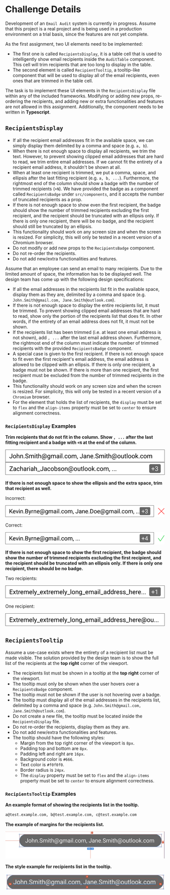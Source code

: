 # Challenge Details

Development of an `Email Audit` system is currently in progress. Assume that this project is a real project and is being used in a production environment on a trial basis, since the features are not yet complete.

As the first assignment, two UI elements need to be implemented:

- The first one is called `RecipientsDisplay`, it is a table cell that is used to intelligently show email recipients inside the `AuditTable` component. This cell will trim recipients that are too long to display in the table.
- The second element is called `RecipientTooltip`, a tooltip-like component that will be used to display all of the email recipients, even ones that are trimmed in the table cell.

The task is to implement these UI elements in the `RecipientsDisplay` file within any of the included frameworks. Modifying or adding new props, re-ordering the recipients, and adding new or extra functionalities and features are not allowed in this assignment. Additionally, the component needs to be written in **Typescript**.

## `RecipientsDisplay`

- If all the recipient email addresses fit in the available space, we can simply display them delimited by a comma and space (e.g. `a, b`).
- When there is not enough space to display all recipients, we trim the text. However, to prevent showing clipped email addresses that are hard to read, we trim entire email addresses. If we cannot fit the entirety of a recipient email address, it shouldn't be shown at all.
- When at least one recipient is trimmed, we put a comma, space, and ellipsis after the last fitting recipient (e.g. `a, b, ...`). Furthermore, the rightmost end of the column should show a badge with the number of trimmed recipients (`+N`). We have provided the badge as a component called `RecipientsBadge` under `src/components`, and it accepts the number of truncated recipients as a prop.
- If there is not enough space to show even the first recipient, the badge should show the number of trimmed recipients excluding the first recipient, and the recipient should be truncated with an ellipsis only. If there is only one recipient, there will be no badge, and the recipient should still be truncated by an ellipsis.
- This functionality should work on any screen size and when the screen is resized. For simplicity, this will only be tested in a recent version of a Chromium browser.
- Do not modify or add new props to the `RecipientsBadge` component.
- Do not re-order the recipients.
- Do not add new/extra functionalities and features.

Assume that an employee can send an email to many recipients. Due to the limited amount of space, the information has to be displayed well. The design team has come up with the following design specifications:

- If all the email addresses in the recipients list fit in the available space, display them as they are, delimited by a comma and space (e.g. `John.Smith@gmail.com, Jane.Smith@outlook.com`).
- If there is not enough space to display the entire recipients list, it must be trimmed. To prevent showing clipped email addresses that are hard to read, show only the portion of the recipients list that does fit. In other words, if the entirety of an email address does not fit, it must not be shown.
- If the recipients list has been trimmed (i.e. at least one email address is not shown), add `, ...` after the last email address shown. Furthermore, the rightmost end of the column must indicate the number of trimmed recipients with the provided `RecipientsBadge` component.
- A special case is given to the first recipient. If there is not enough space to fit even the first recipient's email address, the email address is allowed to be clipped with an ellipsis. If there is only one recipient, a badge must not be shown. If there is more than one recipient, the first recipient must be excluded from the number of trimmed recipients in the badge.
- This functionality should work on any screen size and when the screen is resized. For simplicity, this will only be tested in a recent version of a `Chromium` browser.
- For the element that holds the list of recipients, the `display` must be set to `flex` and the `align-items` property must be set to `center` to ensure alignment correctness.

### `RecipientsDisplay` Examples

**Trim recipients that do not fit in the column. Show `, ...` after the last fitting recipient and a badge with `+N` at the end of the column.**

![Email trim example 1](Email%20trim%20example%201.svg)

**If there is not enough space to show the ellipsis and the extra space, trim that recipient as well.**

Incorrect:

![Email trim example 2A](Email%20trim%20example%202A.svg)

Correct:

![Email trim example 2B](Email%20trim%20example%202B.svg)

**If there is not enough space to show the first recipient, the badge should show the number of trimmed recipients excluding the first recipient, and the recipient should be truncated with an ellipsis only. If there is only one recipient, there should be no badge.**

Two recipients:

![Email trim example 3A](Email%20trim%20example%203A.svg)

One recipient:

![Email trim example 3B](Email%20trim%20example%203B.svg)

## `RecipientsTooltip`

Assume a use-case exists where the entirety of a recipient list must be made visible. The solution provided by the design team is to show the full list of the recipients at the **top right** corner of the viewport.

- The recipients list must be shown in a tooltip at the **top right** corner of the viewport.
- The tooltip must only be shown when the user hovers over a `RecipientsBadge` component.
- The tooltip must not be shown if the user is not hovering over a badge.
- The tooltip must display all of the email addresses in the recipients list, delimited by a comma and space (e.g. `John.Smith@gmail.com, Jane.Smith@outlook.com`).
- Do not create a new file, the tooltip must be located inside the `RecipientsDisplay` file.
- Do not re-order the recipients, display them as they are.
- Do not add new/extra functionalities and features.
- The tooltip should have the following styles:
  - Margin from the top right corner of the viewport is `8px`.
  - Padding top and bottom are `8px`.
  - Padding left and right are `16px`.
  - Background color is `#666`.
  - Text color is `#f0f0f0`.
  - Border radius is `24px`.
  - The `display` property must be set to `flex` and the `align-items` property must be set to `center` to ensure alignment correctness.

### `RecipientsTooltip` Examples

**An example format of showing the recipients list in the tooltip.**

```bash
a@test.example.com, b@test.example.com, c@test.example.com
```

**The example of margins for the recipients list.**

![Tooltip example 1](Tooltip%20example%201.png)

**The style example for recipients list in the tooltip.**

![Tooltip example 2](Tooltip%20example%202.png)
